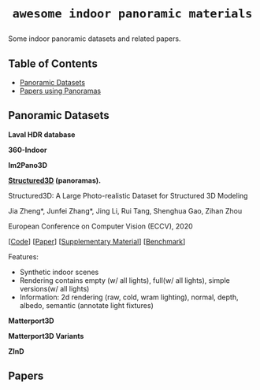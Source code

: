 # <p align='center'>`awesome indoor panoramic materials`</p>
Some indoor panoramic datasets and related papers.

<!-- ## Contributing

If you think I have missed out on something (or) have any suggestions (papers, implementations and other resources), feel free to [pull a request](https://github.com/chenyingshu/panoramic_material/pulls)

Feedback and contributions are welcome!

markdown format:
``` markdown
**Here is the Paper Name.**<br>
*[Author 1](homepage), Author 2, and Author 3.*<br>
Conference or Journal Year. [[PDF](link)] [[Project](link)] [[Github](link)] [[Video](link)] [[Data](link)]
``` -->

## Table of Contents
- [Panoramic Datasets](#panoramic-datasets)
- [Papers using Panoramas](#papers)

## Panoramic Datasets

**Laval HDR database**

**360-Indoor**

**Im2Pano3D**

**[Structured3D](https://structured3d-dataset.org/) (panoramas).**

Structured3D: A Large Photo-realistic Dataset for Structured 3D Modeling

Jia Zheng*, Junfei Zhang*, Jing Li, Rui Tang, Shenghua Gao, Zihan Zhou

European Conference on Computer Vision (ECCV), 2020

[[Code](https://github.com/bertjiazheng/Structured3D)] [[Paper](https://www.ecva.net/papers/eccv_2020/papers_ECCV/papers/123540494.pdf)] [[Supplementary Material](https://www.ecva.net/papers/eccv_2020/papers_ECCV/papers/123540494-supp.pdf)] [[Benchmark](https://competitions.codalab.org/competitions/24183)]

Features:
- Synthetic indoor scenes 
- Rendering contains empty (w/ all lights), full(w/ all lights), simple versions(w/ all lights)
- Information: 2d rendering (raw, cold, wram lighting), normal, depth, albedo, semantic (annotate light fixtures)

**Matterport3D**

**Matterport3D Variants**

**ZInD**


## Papers
